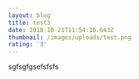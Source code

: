 ```yaml
---
layout: blog
title: test3
date: 2018-10-21T11:54:16.643Z
thumbnail: /images/uploads/test.png
rating: '3'
---
```

sgfsgfgsefsfsfs

